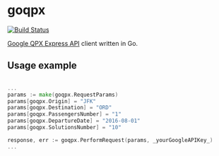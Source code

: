 # goqpx
[![Build Status](https://travis-ci.org/esenac/goqpx.svg?branch=master)](https://travis-ci.org/esenac/goqpx)

[Google QPX Express API](https://developers.google.com/qpx-express/) client written in Go.

## Usage example

```go

...
params := make(goqpx.RequestParams)
params[goqpx.Origin] = "JFK"
params[goqpx.Destination] = "ORD"
params[goqpx.PassengersNumber] = "1"
params[goqpx.DepartureDate] = "2016-08-01"
params[goqpx.SolutionsNumber] = "10"

response, err := goqpx.PerformRequest(params, _yourGoogleAPIKey_)
...

```
